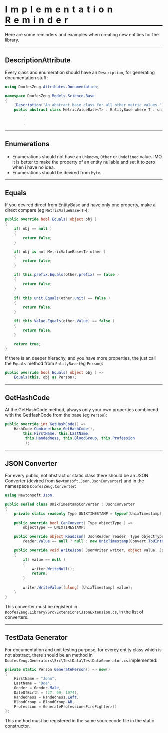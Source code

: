 <h1 style="font-weight:bold; letter-spacing: 10px; border-bottom: 2px solid black;">Implementation Reminder</h1>

Here are some reminders and examples when creating new entities for the library.

---

## DescriptionAttribute

Every class and enumeration should have an `Description`, for generating documentation stuff:

```cs
using DoofesZeug.Attributes.Documentation;

namespace DoofesZeug.Models.Science.Base
{
    [Description("An abstract base class for all other metric values.")]
    public abstract class MetricValueBase<T> : EntityBase where T : unmanaged, IEquatable<T>
        .
        .
        .
```

---

## Enumerations

- Enumerations should not have an `Unknown`, `Other` or `Undefined` value. IMO it is better
  to make the property of an entity nullable and set it to zero when i have no idea.
- Enumerations should be devired from `byte`.

---

## Equals

If you devired direct from EntityBase and have only one property, make a direct compare (eg `MetricValueBase<T>`):

```cs
public override bool Equals( object obj )
{
    if( obj == null )
    {
        return false;
    }

    if( obj is not MetricValueBase<T> other )
    {
        return false;
    }

    if( this.prefix.Equals(other.prefix) == false )
    {
        return false;
    }

    if( this.unit.Equals(other.unit) == false )
    {
        return false;
    }

    if( this.Value.Equals(other.Value) == false )
    {
        return false;
    }

    return true;
}
```  

If there is an deeper hierachy, and you have more properties, the just call the `Equals` method from `EntityBase` (eg `Person`):

```cs
public override bool Equals( object obj ) => 
    Equals(this, obj as Person);
```

---

## GetHashCode

At the GetHashCode method, always only your own properties combinend with the GetHashCode from the base (eg `Person`):

```cs
public override int GetHashCode() => 
    HashCode.Combine(base.GetHashCode(), 
        this.FirstName, this.LastName,
         this.Handedness, this.BloodGroup, this.Profession
         );
```

---

## JSON Converter

For every public, not abstract or static class there should be an JSON Converter (devired 
from `Newtonsoft.Json.JsonConverter`) and in the namespace `DoofesZeug.Converter`:

```cs
using Newtonsoft.Json;

public sealed class UnixTimestampConverter : JsonConverter
{
    private static readonly Type UNIXTIMESTAMP = typeof(UnixTimestamp);
    
    public override bool CanConvert( Type objectType ) => 
        objectType == UNIXTIMESTAMP;

    public override object ReadJson( JsonReader reader, Type objectType, object existingValue, JsonSerializer serializer ) => 
        reader.Value == null ? null : new UnixTimestamp(Convert.ToUInt64(reader.Value));

    public override void WriteJson( JsonWriter writer, object value, JsonSerializer serializer )
    {
        if( value == null )
        {
            writer.WriteNull();
            return;
        }

        writer.WriteValue((ulong) (UnixTimestamp) value);
    }
}
```

This converter must be registerd in `DoofesZeug.Library\Src\Extensions\JsonExtension.cs`, in the list
of converters.

---

## TestData Generator

For documentation and unit testing purpose, for everey entity class which is not abstract, there
should be an method in `DoofesZeug.Generators\Src\TestData\TestDataGenerator.cs` implemented:

```cs
private static Person GeneratePerson() => new()
{
    FirstName = "John",
    LastName = "Doe",
    Gender = Gender.Male,
    DateOfBirth = (27, 09, 1974),
    Handedness = Handedness.Left,
    BloodGroup = BloodGroup.AB,
    Profession = GenerateProfession<FireFighter>()
};
```

This method must be registered in the same sourcecode file in the static constructor.
